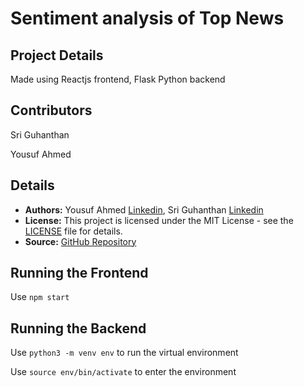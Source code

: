 # Sentiment analysis of Top News
## Project Details

Made using Reactjs frontend, Flask Python backend
## Contributors

Sri Guhanthan

Yousuf Ahmed

## Details

* **Authors:** Yousuf Ahmed [Linkedin](https://www.linkedin.com/in/yousufaahmed/), Sri Guhanthan [Linkedin](https://www.linkedin.com/in/sri-guhan/)
* **License:** This project is licensed under the MIT License - see the [LICENSE](LICENSE) file for details.
* **Source:** [GitHub Repository](https://github.com/yousufaahmed/MoodCheckerTensorFlow)
## Running the Frontend

Use 
```npm start```

## Running the Backend

Use
```python3 -m venv env```
to run the virtual environment

Use
```source env/bin/activate```
to enter the environment

